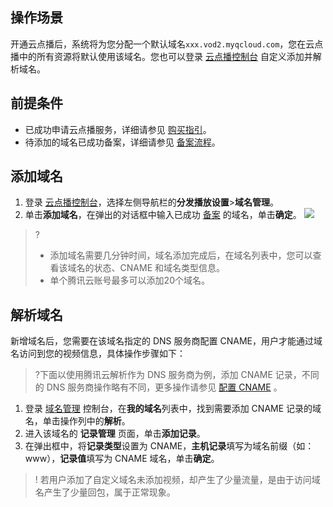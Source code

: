 ## 操作场景
开通云点播后，系统将为您分配一个默认域名`xxx.vod2.myqcloud.com`，您在云点播中的所有资源将默认使用该域名。您也可以登录 [云点播控制台](https://console.cloud.tencent.com/vod/overview) 自定义添加并解析域名。
## 前提条件
- 已成功申请云点播服务，详细请参见 [购买指引](https://cloud.tencent.com/document/product/266/2839)。
- 待添加的域名已成功备案，详细请参见 [备案流程](https://cloud.tencent.com/document/product/243/18909)。

## 添加域名
1. 登录 [云点播控制台](https://console.cloud.tencent.com/vod/overview)，选择左侧导航栏的**分发播放设置**>**域名管理**。
2. 单击**添加域名**，在弹出的对话框中输入已成功 [备案](https://cloud.tencent.com/document/product/243/18909) 的域名，单击**确定**。
![](https://main.qcloudimg.com/raw/9a34a03f8282d8750f12d94fb1e025a9.png)
>?
>- 添加域名需要几分钟时间，域名添加完成后，在域名列表中，您可以查看该域名的状态、CNAME 和域名类型信息。
>- 单个腾讯云账号最多可以添加20个域名。
 
## 解析域名
新增域名后，您需要在该域名指定的 DNS 服务商配置 CNAME，用户才能通过域名访问到您的视频信息，具体操作步骤如下：
>?下面以使用腾讯云解析作为 DNS 服务商为例，添加 CNAME 记录，不同的 DNS 服务商操作略有不同，更多操作请参见 [配置 CNAME](https://cloud.tencent.com/document/product/266/59211) 。

1. 登录 [域名管理](https://console.cloud.tencent.com/domain) 控制台，在**我的域名**列表中，找到需要添加 CNAME 记录的域名，单击操作列中的**解析**。
2. 进入该域名的 **记录管理** 页面，单击**添加记录**。
3. 在弹出框中，将**记录类型**设置为 CNAME，**主机记录**填写为域名前缀（如：www），**记录值**填写为 CNAME 域名，单击**确定**。

>! 若用户添加了自定义域名未添加视频，却产生了少量流量，是由于访问域名产生了少量回包，属于正常现象。


